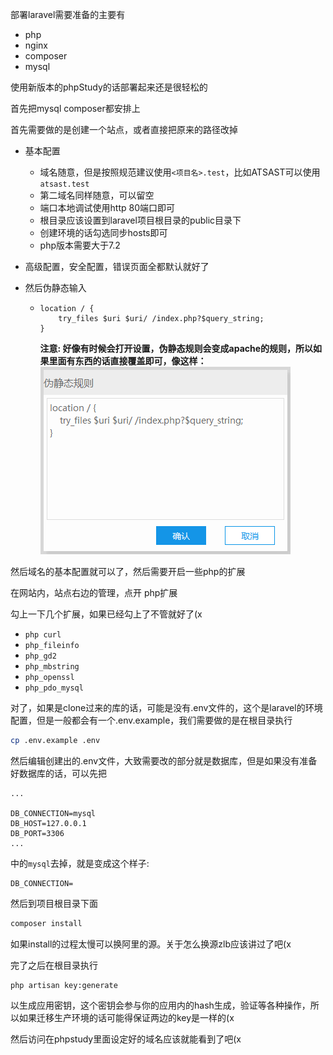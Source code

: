 部署laravel需要准备的主要有

- php
- nginx
- composer
- mysql

使用新版本的phpStudy的话部署起来还是很轻松的

首先把mysql composer都安排上

首先需要做的是创建一个站点，或者直接把原来的路径改掉

- 基本配置

  - 域名随意，但是按照规范建议使用`<项目名>.test`，比如ATSAST可以使用`atsast.test`
  - 第二域名同样随意，可以留空
  - 端口本地调试使用http 80端口即可
  - 根目录应该设置到laravel项目根目录的public目录下
  - 创建环境的话勾选同步hosts即可
  - php版本需要大于7.2

- 高级配置，安全配置，错误页面全都默认就好了

- 然后伪静态输入

  - ```nginx
    location / {
        try_files $uri $uri/ /index.php?$query_string;
    }
    ```
    **注意: 好像有时候会打开设置，伪静态规则会变成apache的规则，所以如果里面有东西的话直接覆盖即可，像这样：**  
    ![img](images/5.png)  
    
然后域名的基本配置就可以了，然后需要开启一些php的扩展

在网站内，站点右边的管理，点开 php扩展

勾上一下几个扩展，如果已经勾上了不管就好了(x

- `php curl`
- `php_fileinfo`
- `php_gd2`
- `php_mbstring`
- `php_openssl` 
- `php_pdo_mysql`

对了，如果是clone过来的库的话，可能是没有.env文件的，这个是laravel的环境配置，但是一般都会有一个.env.example，我们需要做的是在根目录执行

```bash
cp .env.example .env
```

然后编辑创建出的.env文件，大致需要改的部分就是数据库，但是如果没有准备好数据库的话，可以先把

```
...

DB_CONNECTION=mysql
DB_HOST=127.0.0.1
DB_PORT=3306
...
```

中的`mysql`去掉，就是变成这个样子:

```
DB_CONNECTION=
```

然后到项目根目录下面

```bash
composer install
```

如果install的过程太慢可以换阿里的源。关于怎么换源zlb应该讲过了吧(x

完了之后在根目录执行

```
php artisan key:generate
```

以生成应用密钥，这个密钥会参与你的应用内的hash生成，验证等各种操作，所以如果迁移生产环境的话可能得保证两边的key是一样的(x

然后访问在phpstudy里面设定好的域名应该就能看到了吧(x
